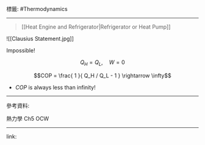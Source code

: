標籤: #Thermodynamics 

---

> [[Heat Engine and Refrigerator|Refrigerator or Heat Pump]]

![[Clausius Statement.jpg]]

Impossible!

$$Q_H = Q_L, \quad W = 0$$

$$COP = \frac{ 1 }{ Q_H / Q_L - 1 } \rightarrow \infty$$

- $COP$ is always less than infinity!

---

參考資料:

熱力學 Ch5 OCW

---

link:


